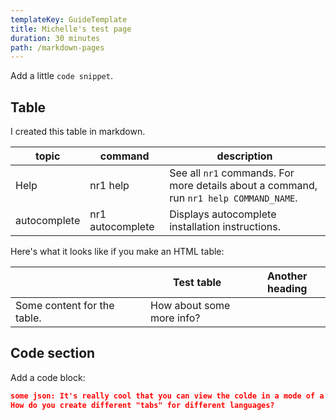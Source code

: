 ```yaml
---
templateKey: GuideTemplate
title: Michelle's test page
duration: 30 minutes
path: /markdown-pages
---
```

Add a little `code snippet`.

## Table

I created this table in markdown. 

| topic        | command          | description                                                                            |
| ------------ | ---------------- | -------------------------------------------------------------------------------------- |
| Help         | nr1 help         | See all `nr1` commands. For more details about a command, run `nr1 help COMMAND_NAME`. |
| autocomplete | nr1 autocomplete | Displays autocomplete installation instructions.                                       |

Here's what it looks like if you make an HTML table:


<table>

<thead>

<tr>

<th style="width:200px"></th>

<th>Test table</th>
<th>Another heading</th>

</tr>

</thead>

<tbody>

<tr>

<td>Some content for the table.</td>

<td>How about some more info?</td>

</tr>

</tbody>

</table>



## Code section

Add a code block:

```json
some json: It's really cool that you can view the colde in a mode of a language
How do you create different "tabs" for different languages?
```